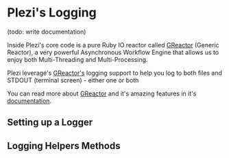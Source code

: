 # Plezi's Logging

(todo: write documentation)

Inside Plezi's core code is a pure Ruby IO reactor called [GReactor](https://github.com/boazsegev/GReactor) (Generic Reactor), a very powerful Asynchronous Workflow Engine that allows us to enjoy both Multi-Threading and Multi-Processing.

Plezi leverage's [GReactor's](https://github.com/boazsegev/GReactor) logging support to help you log to both files and STDOUT (terminal screen) - either one or both

You can read more about [GReactor](https://github.com/boazsegev/GReactor) and it's amazing features in it's [documentation](http://www.rubydoc.info/github/boazsegev/GReactor/master).

## Setting up a Logger


## Logging Helpers Methods
